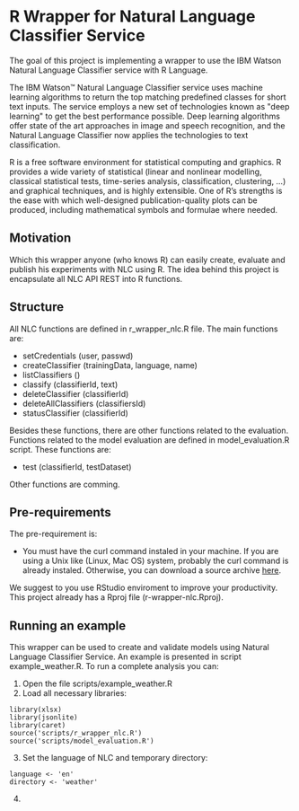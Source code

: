 R Wrapper for Natural Language Classifier Service
=================================================

The goal of this project is implementing a wrapper to use the IBM Watson Natural Language Classifier service with R Language.

The IBM Watson™ Natural Language Classifier service uses machine learning algorithms to return the top matching predefined classes for short text inputs. The service employs a new set of technologies known as "deep learning" to get the best performance possible. Deep learning algorithms offer state of the art approaches in image and speech recognition, and the Natural Language Classifier now applies the technologies to text classification.

R is a free software environment for statistical computing and graphics. R provides a wide variety of statistical (linear and nonlinear modelling, classical statistical tests, time-series analysis, classification, clustering, …) and graphical techniques, and is highly extensible. One of R’s strengths is the ease with which well-designed publication-quality plots can be produced, including mathematical symbols and formulae where needed. 

Motivation
----------

Which this wrapper anyone (who knows R) can easily create, evaluate and publish his experiments with NLC using R. The idea behind this project is encapsulate all NLC API REST into R functions. 

Structure
---------

All NLC functions are defined in r_wrapper_nlc.R file. The main functions are:

* setCredentials (user, passwd)
* createClassifier (trainingData, language, name)
* listClassifiers ()
* classify (classifierId, text)
* deleteClassifier (classifierId)
* deleteAllClassifiers (classifiersId)
* statusClassifier (classifierId)

Besides these functions, there are other functions related to the evaluation. Functions related to the model evaluation are defined in model_evaluation.R script. These functions are:

* test (classifierId, testDataset)

Other functions are comming.

Pre-requirements
----------------

The pre-requirement is:

* You must have the curl command instaled in your machine. If you are using a Unix like (Linux, Mac OS) system, probably the curl command is already instaled. Otherwise, you can download a source archive [here](http://curl.haxx.se/download.html).

We suggest to you use RStudio enviroment to improve your productivity. This project already has a Rproj file (r-wrapper-nlc.Rproj).

Running an example
------------------

This wrapper can be used to create and validate models using Natural Language Classifier Service. An example is
presented in script example_weather.R. To run a complete analysis you can:

1. Open the file scripts/example_weather.R
2. Load all necessary libraries:

````
library(xlsx)
library(jsonlite)
library(caret)
source('scripts/r_wrapper_nlc.R')
source('scripts/model_evaluation.R')
````

3. Set the language of NLC and temporary directory:

````
language <- 'en'
directory <- 'weather'
````

4. 
